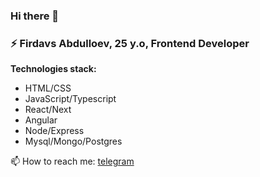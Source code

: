### Hi there 👋

### ⚡ Firdavs Abdulloev, 25 y.o, Frontend Developer

**Technologies stack:**
* HTML/CSS
* JavaScript/Typescript
* React/Next
* Angular
* Node/Express
* Mysql/Mongo/Postgres

📫 How to reach me: [telegram](https://t.me/firdavs_abdulloev)


<!--
**firdavs-projects/firdavs-projects** is a ✨ _special_ ✨ repository because its `README.md` (this file) appears on your GitHub profile.

Here are some ideas to get you started:

- 🔭 I’m currently working on ...
- 🌱 I’m currently learning ...
- 👯 I’m looking to collaborate on ...
- 🤔 I’m looking for help with ...
- 💬 Ask me about ...
- 📫 How to reach me: ...
- 😄 Pronouns: ...
- ⚡ Fun fact: ...
-->
